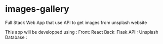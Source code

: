 # images-gallery

Full Stack Web App that use API to get images from unsplash website

This app will be developped using :
Front: React
Back: Flask
API : Unsplash
Database :
